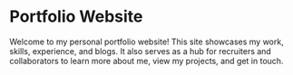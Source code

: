 # Portfolio Website

Welcome to my personal portfolio website! This site showcases my work, skills, experience, and blogs. It also serves as a hub for recruiters and collaborators to learn more about me, view my projects, and get in touch.


<!-- to do
- fix project description -->

